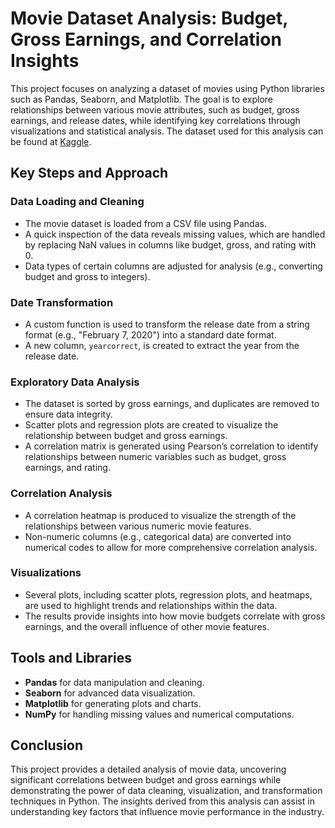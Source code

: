 # Movie Dataset Analysis: Budget, Gross Earnings, and Correlation Insights

This project focuses on analyzing a dataset of movies using Python libraries such as Pandas, Seaborn, and Matplotlib. The goal is to explore relationships between various movie attributes, such as budget, gross earnings, and release dates, while identifying key correlations through visualizations and statistical analysis. The dataset used for this analysis can be found at [Kaggle](https://www.kaggle.com/datasets/danielgrijalvas/movies).

## Key Steps and Approach

### Data Loading and Cleaning

- The movie dataset is loaded from a CSV file using Pandas.
- A quick inspection of the data reveals missing values, which are handled by replacing NaN values in columns like budget, gross, and rating with 0.
- Data types of certain columns are adjusted for analysis (e.g., converting budget and gross to integers).

### Date Transformation

- A custom function is used to transform the release date from a string format (e.g., "February 7, 2020") into a standard date format.
- A new column, `yearcorrect`, is created to extract the year from the release date.

### Exploratory Data Analysis

- The dataset is sorted by gross earnings, and duplicates are removed to ensure data integrity.
- Scatter plots and regression plots are created to visualize the relationship between budget and gross earnings.
- A correlation matrix is generated using Pearson’s correlation to identify relationships between numeric variables such as budget, gross earnings, and rating.

### Correlation Analysis

- A correlation heatmap is produced to visualize the strength of the relationships between various numeric movie features.
- Non-numeric columns (e.g., categorical data) are converted into numerical codes to allow for more comprehensive correlation analysis.

### Visualizations

- Several plots, including scatter plots, regression plots, and heatmaps, are used to highlight trends and relationships within the data.
- The results provide insights into how movie budgets correlate with gross earnings, and the overall influence of other movie features.

## Tools and Libraries

- **Pandas** for data manipulation and cleaning.
- **Seaborn** for advanced data visualization.
- **Matplotlib** for generating plots and charts.
- **NumPy** for handling missing values and numerical computations.

## Conclusion

This project provides a detailed analysis of movie data, uncovering significant correlations between budget and gross earnings while demonstrating the power of data cleaning, visualization, and transformation techniques in Python. The insights derived from this analysis can assist in understanding key factors that influence movie performance in the industry.
